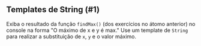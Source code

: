 ## Templates de String (#1)

Exiba o resultado da função `findMax()` (dos exercícios no átomo anterior) no console na forma "O máximo de x e y é max." Use um template de `String` para realizar a substituição de `x`, `y` e o valor máximo.
